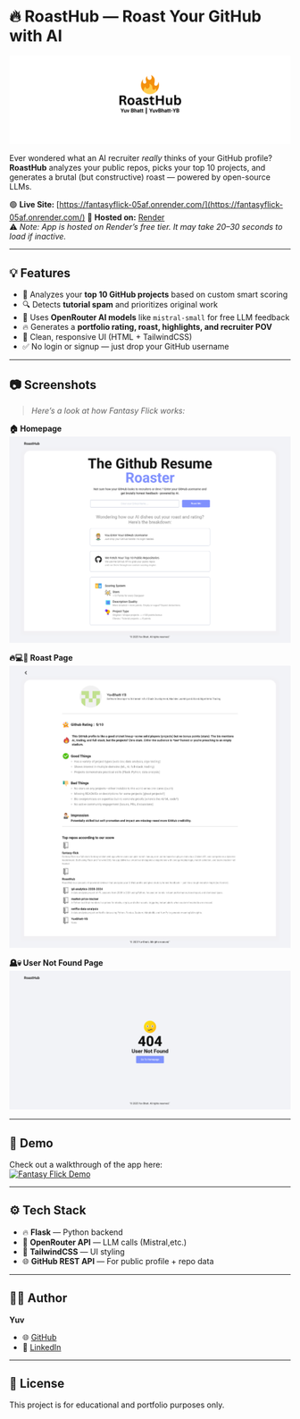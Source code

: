 # 🔥 RoastHub — Roast Your GitHub with AI

![Fantasy Flick Banner](images/banner.png)

Ever wondered what an AI recruiter *really* thinks of your GitHub profile?  
**RoastHub** analyzes your public repos, picks your top 10 projects, and generates a brutal (but constructive) roast — powered by open-source LLMs.

🟢 **Live Site:** [https://fantasyflick-05af.onrender.com/](https://fantasyflick-05af.onrender.com/)
🚀 **Hosted on:** [Render](https://render.com)  
⚠️ *Note: App is hosted on Render’s free tier. It may take 20–30 seconds to load if inactive.*

---

## 💡 Features

- 🧠 Analyzes your **top 10 GitHub projects** based on custom smart scoring
- 🔍 Detects **tutorial spam** and prioritizes original work
- 🤖 Uses **OpenRouter AI models** like `mistral-small` for free LLM feedback
- 🔥 Generates a **portfolio rating, roast, highlights, and recruiter POV**
- 📱 Clean, responsive UI (HTML + TailwindCSS)
- ✅ No login or signup — just drop your GitHub username

---

## 📷 Screenshots

> *Here’s a look at how Fantasy Flick works:*

**🏠 Homepage**  
![Homepage](images/homepage.png)

**🔥💻🧠 Roast Page**  
![Signup](images/roast.png)

**🪦💀 User Not Found Page**  
![Login](images/user-not-found.png)



---

## 🎥 Demo

Check out a walkthrough of the app here:  
[![Fantasy Flick Demo](https://img.youtube.com/vi/Kg5U-_UmpaQ/0.jpg)](https://www.youtube.com/watch?v=Kg5U-_UmpaQ)


---

## ⚙️ Tech Stack

- 🔥 **Flask** — Python backend
- 💬 **OpenRouter API** — LLM calls (Mistral,etc.)
- 🎨 **TailwindCSS** — UI styling
- 🌐 **GitHub REST API** — For public profile + repo data

---
## 👨‍💻 Author

**Yuv**  
- 🌐 [GitHub](https://github.com/YuvBhatt-YB)  
- 💼 [LinkedIn](https://www.linkedin.com/in/yuv-bhatt/)  


---

## 📌 License

This project is for educational and portfolio purposes only.
